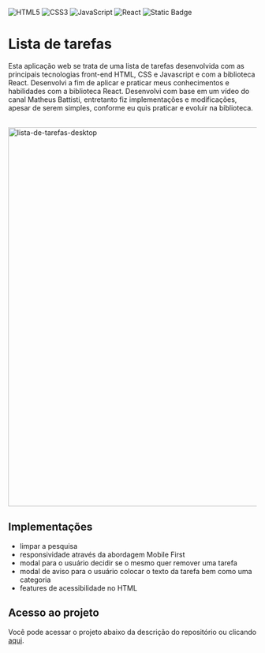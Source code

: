 ![HTML5](https://img.shields.io/badge/HTML5-E34F26?style=for-the-badge&logo=html5&logoColor=white)
![CSS3](https://img.shields.io/badge/CSS3-1572B6?style=for-the-badge&logo=css3&logoColor=white)
![JavaScript](https://img.shields.io/badge/JavaScript-F7DF1E?style=for-the-badge&logo=javascript&logoColor=black)
![React](https://img.shields.io/badge/React-20232A?style=for-the-badge&logo=react&logoColor=61DAFB)
![Static Badge](https://img.shields.io/badge/RESPONSIVO-blue?style=for-the-badge)

# Lista de tarefas
Esta aplicação web se trata de uma lista de tarefas desenvolvida com as principais tecnologias front-end HTML, CSS e Javascript e com a biblioteca React. Desenvolvi a fim de aplicar e praticar meus conhecimentos e habilidades com a biblioteca React. Desenvolvi com base em um vídeo do canal Matheus Battisti, entretanto fiz implementações e modificações, apesar de serem simples, conforme eu quis praticar e evoluir na biblioteca.

<br />

<img width="1366" height="768" alt="lista-de-tarefas-desktop" src="https://github.com/user-attachments/assets/e0f8330a-ce94-41f5-b3de-9820f95edb63" />

## Implementações
- limpar a pesquisa
- responsividade através da abordagem Mobile First
- modal para o usuário decidir se o mesmo quer remover uma tarefa
- modal de aviso para o usuário colocar o texto da tarefa bem como uma categoria
- features de acessibilidade no HTML

## Acesso ao projeto
Você pode acessar o projeto abaixo da descrição do repositório ou clicando [aqui](https://fabriciobasilio.github.io/to-do-list/).
